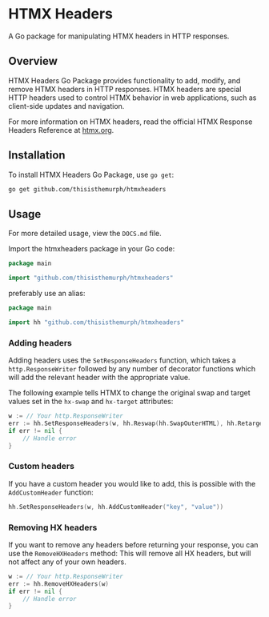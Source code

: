 # HTMX Headers

A Go package for manipulating HTMX headers in HTTP responses.

## Overview

HTMX Headers Go Package provides functionality to add, modify, and remove HTMX headers in HTTP responses.
HTMX headers are special HTTP headers used to control HTMX behavior in web applications, such as client-side updates 
and navigation.

For more information on HTMX headers, read the official HTMX Response Headers Reference at [htmx.org](https://htmx.org/reference/#response_headers).

## Installation

To install HTMX Headers Go Package, use `go get`:

```bash
go get github.com/thisisthemurph/htmxheaders
```

## Usage

For more detailed usage, view the `DOCS.md` file.

Import the htmxheaders package in your Go code:

```go
package main

import "github.com/thisisthemurph/htmxheaders"
```

preferably use an alias:

```go
package main

import hh "github.com/thisisthemurph/htmxheaders"
```

### Adding headers

Adding headers uses the `SetResponseHeaders` function, which takes a `http.ResponseWriter` followed by any number of
decorator functions which will add the relevant header with the appropriate value.

The following example tells HTMX to change the original swap and target values set in the `hx-swap` and `hx-target` attributes:

```go
w := // Your http.ResponseWriter
err := hh.SetResponseHeaders(w, hh.Reswap(hh.SwapOuterHTML), hh.Retarget("#my-component"))
if err != nil {
    // Handle error
}
```

### Custom headers

If you have a custom header you would like to add, this is possible with the `AddCustomHeader` function:

```go
hh.SetResponseHeaders(w, hh.AddCustomHeader("key", "value"))
```

### Removing HX headers

If you want to remove any headers before returning your response, you can use the `RemoveHXHeaders` method:
This will remove all HX headers, but will not affect any of your own headers.

```go
w := // Your http.ResponseWriter
err := hh.RemoveHXHeaders(w)
if err != nil {
    // Handle error
}
```